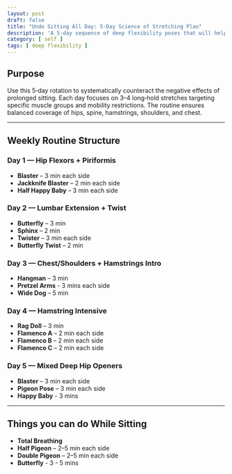 ```yaml
---
layout: post
draft: false
title: "Undo Sitting All Day: 5-Day Science of Stretching Plan"
description: 'A 5-day sequence of deep flexibility poses that will help reverse the damage your body takes from sitting all day.'
category: [ self ]
tags: [ deep flexibility ]
---
```


## Purpose

Use this 5‑day rotation to systematically counteract the negative effects of prolonged sitting. Each day focuses on 3–4
long‑hold stretches targeting specific muscle groups and mobility restrictions. The routine ensures balanced coverage of
hips, spine, hamstrings, shoulders, and chest.

---

## Weekly Routine Structure

### Day 1 — Hip Flexors + Piriformis

- **Blaster** – 3 min each side
- **Jackknife Blaster** – 2 min each side
- **Half Happy Baby** – 3 min each side

### Day 2 — Lumbar Extension + Twist

- **Butterfly** – 3 min
- **Sphinx** – 2 min
- **Twister** – 3 min each side
- **Butterfly Twist** – 2 min

### Day 3 — Chest/Shoulders + Hamstrings Intro

- **Hangman** – 3 min
- **Pretzel Arms** - 3 mins each side
- **Wide Dog** – 5 min

### Day 4 — Hamstring Intensive

- **Rag Doll** – 3 min
- **Flamenco A** – 2 min each side
- **Flamenco B** – 2 min each side
- **Flamenco C** – 2 min each side

### Day 5 — Mixed Deep Hip Openers

- **Blaster** – 3 min each side
- **Pigeon Pose** – 3 min each side
- **Happy Baby** - 3 mins

---

## Things you can do While Sitting

- **Total Breathing**
- **Half Pigeon** – 2–5 min each side
- **Double Pigeon** – 2–5 min each side  
- **Butterfly** - 3 - 5 mins
